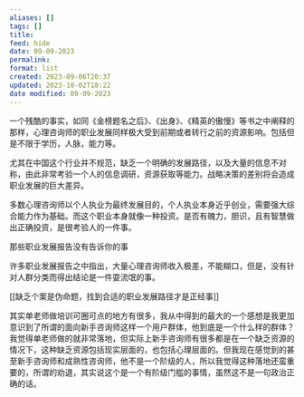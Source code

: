 ```yaml
---
aliases: []
tags: []
title: 
feed: hide
date: 09-09-2023
permalink: 
format: list
created: 2023-09-06T20:37
updated: 2023-10-02T18:22
date modified: 09-09-2023
---
```

一个残酷的事实，如同《金榜题名之后》、《出身》、《精英的傲慢》等书之中阐释的那样，心理咨询师的职业发展同样极大受到前期或者转行之前的资源影响。包括但是不限于学历，人脉，能力等。

尤其在中国这个行业并不规范，缺乏一个明确的发展路径，以及大量的信息不对称，由此非常考验一个人的信息调研，资源获取等能力。战略决策的差别将会造成职业发展的巨大差异。

多数心理咨询师以个人执业为最终发展目的，个人执业本身近乎创业，需要强大综合能力作为基础。而这个职业本身就像一种投资。是否有魄力，胆识，且有智慧做出正确投资，是很考验人的一件事。

那些职业发展报告没有告诉你的事

许多职业发展报告之中指出，大量心理咨询师收入极差，不能糊口，但是，没有针对人群分类而得出结论是一件耍流氓的事。

[[缺乏个案是伪命题，找到合适的职业发展路径才是正经事]]

其实单老师做培训可圈可点的地方有很多，我从中得到的最大的一个感想是我更加意识到了所谓的面向新手咨询师这样一个用户群体，他到底是一个什么样的群体？我觉得单老师做的就非常落地，但实际上新手咨询师有很多都是在一个缺乏资源的情况下，这种缺乏资源包括现实层面的，也包括心理层面的。但我现在感觉到的甚至新手咨询师和成熟性咨询师，他不是一个阶级的人，所以我觉得这种落地还蛮重要的，所谓的劝退，其实说这个是一个有阶级门槛的事情，虽然这不是一句政治正确的话。